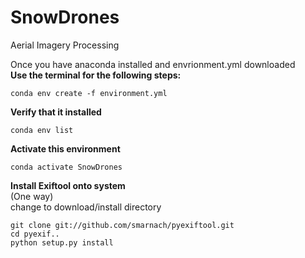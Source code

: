 # SnowDrones
Aerial Imagery Processing

Once you have anaconda installed and envrionment.yml downloaded  
**Use the terminal for the following steps:**  
```
conda env create -f environment.yml
```

**Verify that it installed**
```
conda env list
```

**Activate this environment**
```
conda activate SnowDrones
```

**Install Exiftool onto system**  
(One way)  
change to download/install directory
```
git clone git://github.com/smarnach/pyexiftool.git
cd pyexif..
python setup.py install
```
